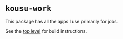 # `kousu-work`

This package has all the apps I use primarily for jobs.

See the [top level](../README.md) for build instructions.
